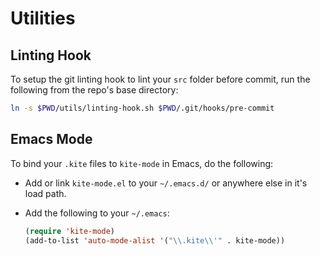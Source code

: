 # Utilities

## Linting Hook
To setup the git linting hook to lint your `src` folder before commit, run the following from the repo's base directory:

```bash
ln -s $PWD/utils/linting-hook.sh $PWD/.git/hooks/pre-commit
```

## Emacs Mode
To bind your `.kite` files to `kite-mode` in Emacs, do the following:

* Add or link `kite-mode.el` to your `~/.emacs.d/` or anywhere else in it's load path.

* Add the following to your `~/.emacs`:

    ```lisp
    (require 'kite-mode)
    (add-to-list 'auto-mode-alist '("\\.kite\\'" . kite-mode))
    ```
